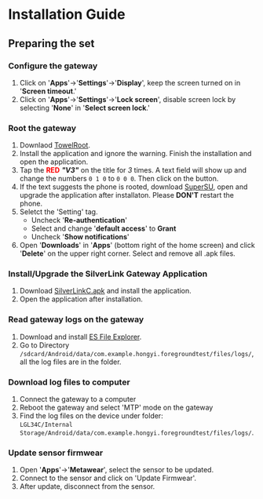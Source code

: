 # Installation Guide

## Preparing the set

### Configure the gateway
1. Click on '**Apps**'->'**Settings**'->'**Display**', keep the screen turned on in '**Screen timeout**.'
2. Click on '**Apps**'->'**Settings**'->'**Lock screen**', disable screen lock by selecting '**None**' in '**Select screen lock**.'

### Root the gateway
1. Downlaod [TowelRoot](http://bit.ly/1RRWWAk).
2. Install the application and ignore the warning. Finish the installation and open the application.
3. Tap the <span style="color:red">**RED**</span> ***"V3"*** on the title for *3* times. A text field will show up and change the numbers `0 1 0` to `0 0 0`. Then click on the button.
4. If the text suggests the phone is rooted, download [SuperSU](http://bit.ly/1ph6RGA), open and upgrade the application after installaton. Please **DON'T** restart the phone.
5. Seletct the 'Setting' tag.
	+ Uncheck '**Re-authentication**'
	+ Select and change '**default access**' to **Grant**
	+ Uncheck '**Show notifications**'
6. Open '**Downloads**' in '**Apps**' (bottom right of the home screen) and click '**Delete**' on the upper right corner. Select and remove all .apk files.


### Install/Upgrade the SilverLink Gateway Application
1. Download [SilverLinkC.apk](http://bit.ly/1LS4vrq) and install the application.
2. Open the application after installation.

### Read gateway logs on the gateway
1. Download and install [ES File Explorer](http://bit.ly/1LS7gZH).
2. Go to Directory `/sdcard/Android/data/com.example.hongyi.foregroundtest/files/logs/`, all the log files are in the folder.

### Download log files to computer
1. Connect the gateway to a computer
2. Reboot the gateway and select 'MTP' mode on the gateway
3. Find the log files on the device under folder: <br/>`LGL34C/Internal Storage/Android/data/com.example.hongyi.foregroundtest/files/logs/`.

### Update sensor firmwear
1. Open '**Apps**'->'**Metawear**', select the sensor to be updated.
2. Connect to the sensor and click on 'Update Firmwear'.
3. After update, disconnect from the sensor.